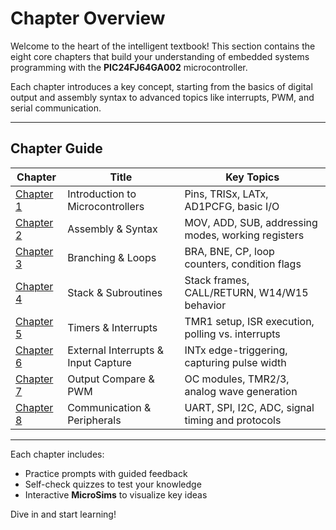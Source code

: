 # Chapter Overview

Welcome to the heart of the intelligent textbook! This section contains the eight core chapters that build your understanding of embedded systems programming with the **PIC24FJ64GA002** microcontroller.

Each chapter introduces a key concept, starting from the basics of digital output and assembly syntax to advanced topics like interrupts, PWM, and serial communication.

---

## Chapter Guide

| Chapter | Title | Key Topics |
|--------|-------------------------------|--------------------------------------------------|
| [Chapter 1](chapter-1/index.md) | Introduction to Microcontrollers | Pins, TRISx, LATx, AD1PCFG, basic I/O |
| [Chapter 2](chapter-2/index.md) | Assembly & Syntax | MOV, ADD, SUB, addressing modes, working registers |
| [Chapter 3](chapter-3/index.md) | Branching & Loops | BRA, BNE, CP, loop counters, condition flags |
| [Chapter 4](chapter-4/index.md) | Stack & Subroutines | Stack frames, CALL/RETURN, W14/W15 behavior |
| [Chapter 5](chapter-5/index.md) | Timers & Interrupts | TMR1 setup, ISR execution, polling vs. interrupts |
| [Chapter 6](chapter-6/index.md) | External Interrupts & Input Capture | INTx edge-triggering, capturing pulse width |
| [Chapter 7](chapter-7/index.md) | Output Compare & PWM | OC modules, TMR2/3, analog wave generation |
| [Chapter 8](chapter-8/index.md) | Communication & Peripherals | UART, SPI, I2C, ADC, signal timing and protocols |

---

 Each chapter includes:

-  Practice prompts with guided feedback  
-  Self-check quizzes to test your knowledge  
-  Interactive **MicroSims** to visualize key ideas  

Dive in and start learning!

